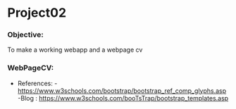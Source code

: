 # Project02

 ### Objective:
 To make a working webapp and a webpage cv
 
### WebPageCV:
  - References:
    -https://www.w3schools.com/bootstrap/bootstrap_ref_comp_glyphs.asp
    -Blog : https://www.w3schools.com/booTsTrap/bootstrap_templates.asp
